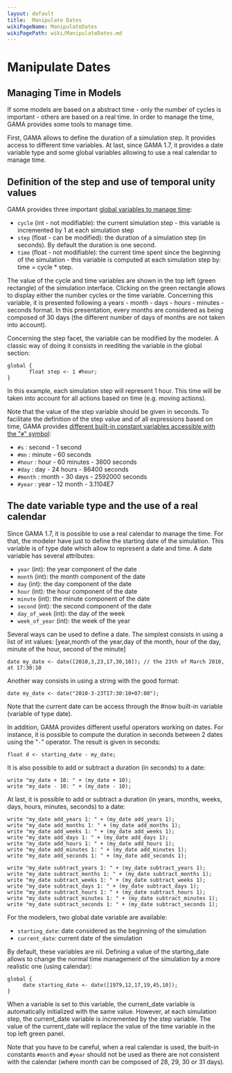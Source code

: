 ```yaml
---
layout: default
title:  Manipulate Dates
wikiPageName: ManipulateDates
wikiPagePath: wiki/ManipulateDates.md
---
```


[//]: # (keyword|concept_date)
# Manipulate Dates

[//]: # (keyword|type_date) 
[//]: # (keyword|concept_time)
## Managing Time in Models

If some models are based on a abstract time - only the number of cycles is important - others are based on a real time. In order to manage the time, GAMA provides some tools to manage time.

First, GAMA allows to define the duration of a simulation step. It provides access to different time variables. At last, since GAMA 1.7, it provides a date variable type and some global variables allowing to use a real calendar to manage time.

## Definition of the step and use of temporal unity values
GAMA provides three important [global variables to manage time](GlobalSpecies#cycle):

* `cycle` (int - not modifiable): the current simulation step - this variable is incremented by 1 at each simulation step
* `step` (float - can be modified): the duration of a simulation step (in seconds). By default the duration is one second.
* `time` (float - not modifiable): the current time spent since the beginning of the simulation - this variable is computed at each simulation step by: time = cycle * step. 

The value of the cycle and time variables are shown in the top left (green rectangle) of the simulation interface. Clicking on the green rectangle allows to display either the number cycles or the time variable. Concerning this variable, it is presented following a years - month - days - hours - minutes - seconds format. In this presentation, every months are considered as being composed of 30 days (the different number of days of months are not taken into account).

Concerning the step facet, the variable can be modified by the modeler. A classic way of doing it consists in reediting the variable in the global section:

```
global {
       float step <- 1 #hour;
}
```

In this example, each simulation step will represent 1 hour. This time will be taken into account for all actions based on time (e.g. moving actions).

Note that the value of the step variable should be given in seconds. To facilitate the definition of the step value and of all expressions based on time, GAMA provides [different built-in constant variables accessible with the "`#`" symbol](UnitsAndConstants#time-units): 

 * `#s` : second - 1 second
 * `#mn` : minute - 60 seconds
 * `#hour` : hour - 60 minutes - 3600 seconds
 * `#day` : day - 24 hours - 86400 seconds
 * `#month` : month - 30 days - 2592000 seconds
 * `#year` : year - 12 month - 3.1104E7
	

## The date variable type and the use of a real calendar
Since GAMA 1.7, it is possible to use a real calendar to manage the time. For that, the modeler have just to define the starting date of the simulation. This variable is of type date which allow to represent a date and time. 
A date variable has several attributes:

* `year` (int): the year component of the date
* `month` (int): the month component of the date
* `day` (int): the day component of the date
* `hour` (int): the hour component of the date
* `minute` (int): the minute component of the date
* `second` (int): the second component of the date
* `day_of_week` (int): the day of the week
* `week_of_year` (int): the week of the year

Several ways can be used to define a date. The simplest consists in using a list of int values: [year,month of the year,day of the month, hour of the day, minute of the hour, second of the minute]
```
date my_date <- date([2010,3,23,17,30,10]); // the 23th of March 2010, at 17:30:10
```
Another way consists in using a string with the good format:
```
date my_date <- date("2010-3-23T17:30:10+07:00"); 
```
		
Note that the current date can be access through the #now built-in variable (variable of type date).

In addition, GAMA provides different useful operators working on dates. For instance, it is possible to compute the duration in seconds between 2 dates using the "`-`" operator. The result is given in seconds:
```
float d <- starting_date - my_date;
```

It is also possible to add or subtract a duration (in seconds) to a date:
```
write "my_date + 10: " + (my_date + 10);
write "my_date - 10: " + (my_date - 10);
```
		 
At last, it is possible to add or subtract a duration (in years, months, weeks, days, hours, minutes,  seconds) to a date:
```
write "my_date add_years 1: " + (my_date add_years 1);
write "my_date add_months 1: " + (my_date add_months 1);
write "my_date add_weeks 1: " + (my_date add_weeks 1);
write "my_date add_days 1: " + (my_date add_days 1);
write "my_date add_hours 1: " + (my_date add_hours 1);
write "my_date add_minutes 1: " + (my_date add_minutes 1);
write "my_date add_seconds 1: " + (my_date add_seconds 1);
		  
write "my_date subtract_years 1: " + (my_date subtract_years 1);
write "my_date subtract_months 1: " + (my_date subtract_months 1);
write "my_date subtract_weeks 1: " + (my_date subtract_weeks 1);
write "my_date subtract_days 1: " + (my_date subtract_days 1);
write "my_date subtract_hours 1: " + (my_date subtract_hours 1);
write "my_date subtract_minutes 1: " + (my_date subtract_minutes 1);
write "my_date subtract_seconds 1: " + (my_date subtract_seconds 1);
```
For the modelers, two global date variable are available:
* `starting_date`: date considered as the beginning of the simulation
* `current_date`: current date of the simulation

By default, these variables are nil. Defining a value of the starting_date allows to change the normal time management of the simulation by a more realistic one (using calendar): 
```
global {
     date starting_date <- date([1979,12,17,19,45,10]);
}
```

When a variable is set to this variable, the current_date variable is automatically initialized with the same value. However, at each simulation step, the current_date variable is incremented by the step variable. The value of the current_date will replace the value of the time variable in the top left green panel.

Note that you have to be careful, when a real calendar is used, the built-in constants `#month` and `#year` should not be used as there are not consistent with the calendar (where month can be composed of 28, 29, 30 or 31 days).
